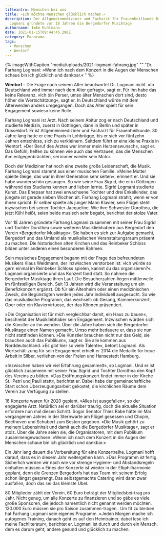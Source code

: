 ```yaml
---
titleintro: Menschen bei uns
title: »Ich möchte Menschen glücklich machen.«
description: Der Allgemeinmediziner und Facharzt für Frauenheilkunde Dr. Farhang
  Logmani gründete vor 18 Jahren die Bergedorfer Musiktage
authorname: Imke Kuhlmann
date: 2021-01-15T09:44:45.296Z
category: Panorama
tags:
  - Menschen
  - Wentorf
---
```

{% imageWithCaption "media/uploads/2021-logmani-fahrang.jpg" "" "Dr. Farhang Logmani: »Wenn ich nach dem Konzert in die Augen der Menschen schaue bin ich glücklich und dankbar.«   " %}



**Wentorf –** Die Frage nach seinem Alter beantwortet Dr. Logmani nicht. »In Deutschland wird immer nach dem Alter gefragt«, sagt er. Für ihn habe das keine Relevanz. »Ich bin Perser, umso älter Menschen dort sind, desto höher die Wertschätzung«, sagt er. In Deutschland würde mit dem Älterwerden anders umgegangen. Doch das Alter spielt für sein Engagement sowieso keine Rolle.

Farhang Logmani ist Arzt. Nach seinem Abitur zog er nach Deutschland und studierte Medizin, zuerst in Göttingen, dann in Berlin und später in Düsseldorf. Er ist Allgemeinmediziner und Facharzt für Frauenheilkunde. 30 Jahre lang hatte er eine Praxis in Lohbrügge, bis er sich vor fünfzehn Jahren entschloss, sich zu verkleinern. Seitdem führt er eine kleine Praxis in Wentorf. »Der Beruf des Arztes war immer mein Herzenswunsch«, sagt er. Das Gefühl, helfen zu können wie auch das Vertrauen, das die Menschen ihm entgegenbrächten, sei immer wieder sein Motor. 

Doch der Mediziner hat noch eine zweite große Leidenschaft, die Musik. Farhang Logmani stammt aus einer musischen Familie. »Meine Mutter spielte Geige, das war in ihrer Generation sehr selten«, erinnert er. Und sie habe wunderschön gesungen. So wie seine Frau Sigrid, die er in Göttingen während des Studiums kennen und lieben lernte. Sigrid Logmani studierte Kunst. Das Ehepaar hat zwei erwachsene Töchter und drei Enkelkinder, das jüngste ist gerade sieben Wochen alt. Farhang Logmani strahlt, wenn er von ihnen spricht. Er selber spielte als junger Mann Klavier, sein Flügel steht inzwischen bei seiner Tochter Jacqueline. Wie ihre Schwester Dorothea, die jetzt Kühl heißt, seien beide musisch sehr begabt, berichtet der stolze Vater.

Vor 18 Jahren gründete Farhang Logmani zusammen mit seiner Frau Sigrid und Tochter Dorothea sowie weiteren Musikliebhabern aus Bergedorf den Verein »Bergedorfer Musiktage«. Sie haben es sich zur Aufgabe gemacht, Bergedorf und das Umland als musikalischen Veranstaltungsraum präsent zu machen. Die historischen alten Kirchen und das Reinbeker Schloss bilden unter anderen einen besonderen Rahmen. 

Sein musisches Engagement begann mit der Frage des befreundeten Musikers Klaus Weidmann, der inzwischen verstorben ist: »Ich würde so gern einmal im Reinbeker Schloss spielen, kannst du das organisieren?«. Logmani organisierte und das Konzert fand statt. So nahmen die Bergedorfer Musiktage ihren Lauf. Die Besucherzahlen liegen mittlerweile im fünfstelligen Bereich. Seit 13 Jahren wird die Veranstaltung um ein Benefizkonzert ergänzt. Ob für ein Altenheim oder einen medizinischen Zweck, die Begünstigten werden jedes Jahr individuell ausgesucht. So wie das musikalische Programm, das wechselt: ob Gesang, Kammerkonzert, Oper oder ein Klaviervirtuose, der das Können präsentiert. 

»Die Organisation ist für mich vergleichbar damit, ein Haus zu bauen«, beschreibt der Musikliebhaber sein Engagement. Inzwischen würden sich die Künstler an ihn wenden. Über die Jahre haben sich die Bergedorfer Musiktage einen Namen gemacht. Umso mehr bedauere er, dass sie nun nicht stattfinden können. »Die Künstler brauchen nicht nur das Geld, sie brauchen auch das Publikum«, sagt er. Sie alle kommen aus Norddeutschland. »Es gibt hier so viele Talente«, betont Logmani. Als Wertschät-zung für sein Engagement erhielt er 2014 die Medaille für treue Arbeit in Silber, verliehen von der Freien und Hansestadt Hamburg. 

»Inzwischen haben wir viel Erfahrung gesammelt«, so Logmani. Und er ist glücklich zusammen mit seiner Frau Sigrid und Tochter Dorothea den Kopf des Vereins zu bilden. »Das Eröffnungskonzert findet immer in der Kirche St.-Petri und Pauli statt«, berichtet er. Dabei habe der gemeinschaftliche Start schon Überzeugungsarbeit gekostet, die kirchlichen Räume dem Verein zur Verfügung zu stellen. 

18 Konzerte waren für 2020 geplant. »Alles ist ausgefallen«, so der engagierte Arzt. Natürlich sei er darüber traurig, doch die aktuelle Situation erfordere nun mal diesen Schritt. Sogar Senator Thies Rabe hätte im Mai vergangenen Jahres in der Sternwarte am Flügel gesessen und Chopin, Beethoven und Schubert zum Besten gegeben. »Die Musik gehört zu meinem Lebensinhalt und damit auch die Bergedorfer Musiktage«, sagt er stolz. Über die Jahre seien sie, die Organisatoren, mit dem Publikum zusammengewachsen. »Wenn ich nach dem Konzert in die Augen der Menschen schaue bin ich glücklich und dankbar.«

Ein Jahr lang dauert die Vorbereitung für eine Konzertreihe. Logmani hofft darauf, dass es in diesem Jahr weitergehen kann. »Das Programm ist fertig. Sicherlich werden wir nach wie vor strenge Hygiene- und Abstandsregeln einhalten müssen.« Eines der Konzerte ist wieder in der Elbphilharmonie geplant, denn die Grenzen Bergedorfs hat das Team mit seinem Erfolg schon längst gesprengt. Das selbstgemachte Catering wird dann zwar ausfallen, doch das sei das kleinste Übel. 

80 Mitglieder zählt der Verein, 60 Euro beträgt der Mitgliedsbei-trag pro Jahr. Nicht genug, um alle Konzerte zu finanzieren und so gäbe es viele große Sponsoren, die jedoch namentlich nicht genannt werden möchten. 120.000 Euro müssen sie pro Saison zusammen-tragen.  Um fit zu bleiben hat Farhang Logmani sein eigenes Programm. »Jeden Morgen mache ich autogenes Training, danach geht es auf den Heimtrainer, dabei lese ich meine Fachliteratur«, berichtet er. Logmani ist durch und durch ein Mensch, dem es darum geht, andere gesund und glücklich zu machen.